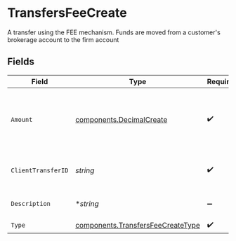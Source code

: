 # TransfersFeeCreate

A transfer using the FEE mechanism. Funds are moved from a customer's brokerage account to the firm account


## Fields

| Field                                                                                                                                                                                                                                                                                                                                                        | Type                                                                                                                                                                                                                                                                                                                                                         | Required                                                                                                                                                                                                                                                                                                                                                     | Description                                                                                                                                                                                                                                                                                                                                                  | Example                                                                                                                                                                                                                                                                                                                                                      |
| ------------------------------------------------------------------------------------------------------------------------------------------------------------------------------------------------------------------------------------------------------------------------------------------------------------------------------------------------------------ | ------------------------------------------------------------------------------------------------------------------------------------------------------------------------------------------------------------------------------------------------------------------------------------------------------------------------------------------------------------ | ------------------------------------------------------------------------------------------------------------------------------------------------------------------------------------------------------------------------------------------------------------------------------------------------------------------------------------------------------------ | ------------------------------------------------------------------------------------------------------------------------------------------------------------------------------------------------------------------------------------------------------------------------------------------------------------------------------------------------------------ | ------------------------------------------------------------------------------------------------------------------------------------------------------------------------------------------------------------------------------------------------------------------------------------------------------------------------------------------------------------ |
| `Amount`                                                                                                                                                                                                                                                                                                                                                     | [components.DecimalCreate](../../models/components/decimalcreate.md)                                                                                                                                                                                                                                                                                         | :heavy_check_mark:                                                                                                                                                                                                                                                                                                                                           | A representation of a decimal value, such as 2.5. Clients may convert values into language-native decimal formats, such as Java's [BigDecimal][] or Python's [decimal.Decimal][].<br/><br/> [BigDecimal]:<br/> https://docs.oracle.com/en/java/javase/11/docs/api/java.base/java/math/BigDecimal.html<br/> [decimal.Decimal]: https://docs.python.org/3/library/decimal.html |                                                                                                                                                                                                                                                                                                                                                              |
| `ClientTransferID`                                                                                                                                                                                                                                                                                                                                           | *string*                                                                                                                                                                                                                                                                                                                                                     | :heavy_check_mark:                                                                                                                                                                                                                                                                                                                                           | External identifier supplied by the API caller. Each request must have a unique pairing of client_transfer_id and account                                                                                                                                                                                                                                    | 179dcd33-49f8-4615-989c-560fb387c4fd                                                                                                                                                                                                                                                                                                                         |
| `Description`                                                                                                                                                                                                                                                                                                                                                | **string*                                                                                                                                                                                                                                                                                                                                                    | :heavy_minus_sign:                                                                                                                                                                                                                                                                                                                                           | Optional description information that will attach to this transaction                                                                                                                                                                                                                                                                                        | Fee charged for platform access                                                                                                                                                                                                                                                                                                                              |
| `Type`                                                                                                                                                                                                                                                                                                                                                       | [components.TransfersFeeCreateType](../../models/components/transfersfeecreatetype.md)                                                                                                                                                                                                                                                                       | :heavy_check_mark:                                                                                                                                                                                                                                                                                                                                           | The type of the fee being charged                                                                                                                                                                                                                                                                                                                            | PLATFORM                                                                                                                                                                                                                                                                                                                                                     |